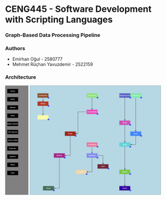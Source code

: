 # CENG445 - Software Development with Scripting Languages

### Graph-Based Data Processing Pipeline

### Authors

- Emirhan Oğul - 2580777
- Mehmet Rüçhan Yavuzdemir - 2522159

### Architecture

![Example Architecture](./images/example.jpg)
